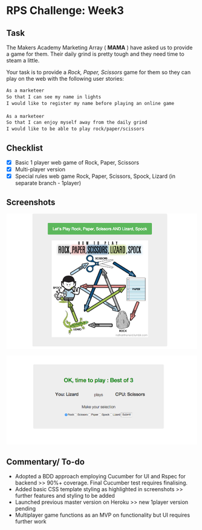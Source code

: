 # RPS Challenge: Week3

Task
----

The Makers Academy Marketing Array ( **MAMA** ) have asked us to provide a game for them. Their daily grind is pretty tough and they need time to steam a little.

Your task is to provide a _Rock, Paper, Scissors_ game for them so they can play on the web with the following user stories:

```sh
As a marketeer
So that I can see my name in lights
I would like to register my name before playing an online game

As a marketeer
So that I can enjoy myself away from the daily grind
I would like to be able to play rock/paper/scissors
```

Checklist
----

- [x] Basic 1 player web game of Rock, Paper, Scissors
- [x] Multi-player version
- [x] Special rules web game Rock, Paper, Scissors, Spock, Lizard (in separate branch - 1player)

Screenshots
----

![Welcome Page](https://github.com/AlexHandy1/rps-challenge/blob/1player/public/img/RPS_Welcome_SS.png)

![Game Page](https://github.com/AlexHandy1/rps-challenge/blob/1player/public/img/RPS_Game_page_SS.png)

Commentary/ To-do
----

* Adopted a BDD approach employing Cucumber for UI and Rspec for backend >> 90%+ coverage. Final Cucumber test requires finalising.
* Added basic CSS template styling as highlighted in screenshots >> further features and styling to be added
* Launched previous master version on Heroku >> new 1player version pending
* Multiplayer game functions as an MVP on functionality but UI requires further work
